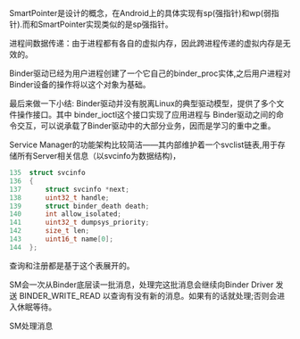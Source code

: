 SmartPointer是设计的概念，在Android上的具体实现有sp(强指针)和wp(弱指针).而和SmartPointer实现类似的是sp强指针。

进程间数据传递：由于进程都有各自的虚拟内存，因此跨进程传递的虚拟内存是无效的。



Binder驱动已经为用户进程创建了一个它自己的binder_proc实体,之后用户进程对Binder设备的操作将以这个对象为基础。

最后来做一下小结: Binder驱动并没有脱离Linux的典型驱动模型，提供了多个文件操作接口。其中 binder_ioctl这个接口实现了应用进程与 Binder驱动之间的命令交互，可以说承载了Binder驱动中的大部分业务，因而是学习的重中之重。



Service Manager的功能架构比较简洁——其内部维护着一个svclist链表,用于存储所有Server相关信息（以svcinfo为数据结构)，

```c++
135  struct svcinfo
136  {
137      struct svcinfo *next;
138      uint32_t handle;
139      struct binder_death death;
140      int allow_isolated;
141      uint32_t dumpsys_priority;
142      size_t len;
143      uint16_t name[0];
144  };
```

查询和注册都是基于这个表展开的。

SM会一次从Binder底层读一批消息，处理完这批消息会继续向Binder Driver 发送 BINDER_WRITE_READ 以查询有没有新的消息。如果有的话就处理;否则会进入休眠等待。

SM处理消息